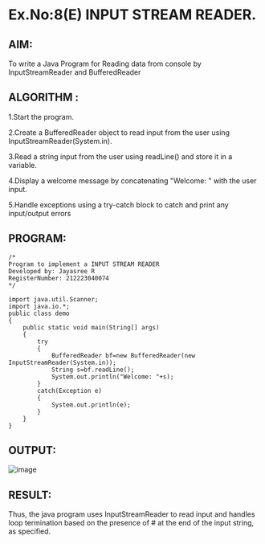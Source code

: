 # Ex.No:8(E)  INPUT STREAM READER.

## AIM:
To write a Java Program for Reading data from console by InputStreamReader and BufferedReader
## ALGORITHM :
1.Start the program.

2.Create a BufferedReader object to read input from the user using InputStreamReader(System.in).

3.Read a string input from the user using readLine() and store it in a variable.

4.Display a welcome message by concatenating "Welcome: " with the user input.

5.Handle exceptions using a try-catch block to catch and print any input/output errors

## PROGRAM:
 ```
/*
Program to implement a INPUT STREAM READER
Developed by: Jayasree R
RegisterNumber: 212223040074 
*/
```

```
import java.util.Scanner;
import java.io.*;
public class demo
{
    public static void main(String[] args)
    {
        try 
        {
            BufferedReader bf=new BufferedReader(new InputStreamReader(System.in));
            String s=bf.readLine();
            System.out.println("Welcome: "+s);
        }
        catch(Exception e)
        {
            System.out.println(e);
        }
    }
}
```




## OUTPUT:

![image](https://github.com/user-attachments/assets/73946534-9e6c-477a-9e8e-9958826ba7d0)



## RESULT:
Thus, the java program uses InputStreamReader to read input and handles loop termination based on the presence of # at the end of the input string, as specified. 

